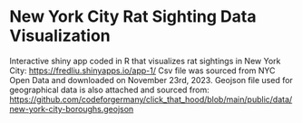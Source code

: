 # New York City Rat Sighting Data Visualization

Interactive shiny app coded in R that visualizes rat sightings in New York City: https://fredliu.shinyapps.io/app-1/
Csv file was sourced from NYC Open Data and downloaded on November 23rd, 2023. Geojson file used for geographical data is also attached and sourced from: https://github.com/codeforgermany/click_that_hood/blob/main/public/data/new-york-city-boroughs.geojson
